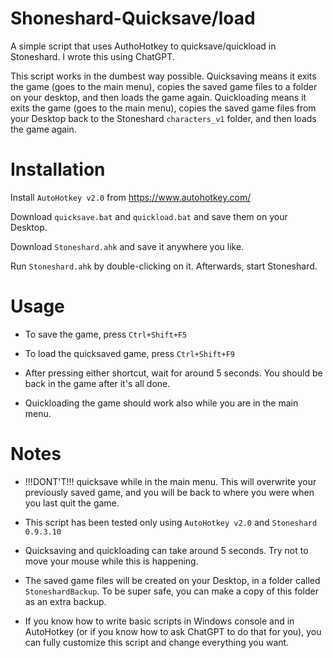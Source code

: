 # Shoneshard-Quicksave/load
A simple script that uses AuthoHotkey to quicksave/quickload in Stoneshard. I wrote this using ChatGPT.

This script works in the dumbest way possible. Quicksaving means it exits the game (goes to the main menu), copies the saved game files to a folder on your desktop, and then loads the game again. Quickloading means it exits the game (goes to the main menu), copies the saved game files from your Desktop back to the Stoneshard ```characters_v1``` folder, and then loads the game again.

# Installation
Install ```AutoHotkey v2.0``` from https://www.autohotkey.com/

Download ```quicksave.bat``` and ```quickload.bat``` and save them on your Desktop.

Download ```Stoneshard.ahk``` and save it anywhere you like.

Run ```Stoneshard.ahk``` by double-clicking on it. Afterwards, start Stoneshard.

# Usage

- To save the game, press ```Ctrl+Shift+F5```

- To load the quicksaved game, press ```Ctrl+Shift+F9```

- After pressing either shortcut, wait for around 5 seconds. You should be back in the game after it's all done.

- Quickloading the game should work also while you are in the main menu.

# Notes

- !!!DONT'T!!! quicksave while in the main menu. This will overwrite your previously saved game, and you will be back to where you were when you last quit the game.

- This script has been tested only using ```AutoHotkey v2.0``` and ```Stoneshard 0.9.3.10```

- Quicksaving and quickloading can take around 5 seconds. Try not to move your mouse while this is happening.

- The saved game files will be created on your Desktop, in a folder called ```StoneshardBackup```. To be super safe, you can make a copy of this folder as an extra backup.

- If you know how to write basic scripts in Windows console and in AutoHotkey (or if you know how to ask ChatGPT to do that for you), you can fully customize this script and change everything you want.
